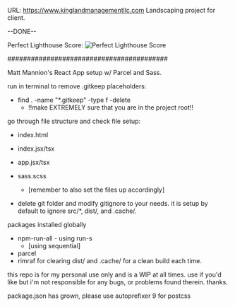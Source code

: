 URL: https://www.kinglandmanagementllc.com
Landscaping project for client.

--DONE--


Perfect Lighthouse Score:
![Perfect Lighthouse Score](https://i.imgur.com/2PHiLn4.png)

#########################################

Matt Mannion's React App setup w/ Parcel and Sass.

run in terminal to remove .gitkeep placeholders:

- find . -name "\*.gitkeep" -type f -delete
  - !!make EXTREMELY sure that you are in the project root!!

go through file structure and check file setup:

- index.html
- index.jsx/tsx
- app.jsx/tsx
- sass.scss

  - [remember to also set the files up accordingly]

- delete git folder and modify gitignore to your needs.
  it is setup by default to ignore src/\*, dist/, and .cache/.

packages installed globally

- npm-run-all - using run-s
  - [using sequential]
- parcel
- rimraf for clearing dist/ and .cache/ for a clean build each time.

this repo is for my personal use only and is a WIP at all times. use if you'd like but i'm not responsible for any bugs, or problems found therein. thanks.

package.json has grown, please use autoprefixer 9 for postcss

